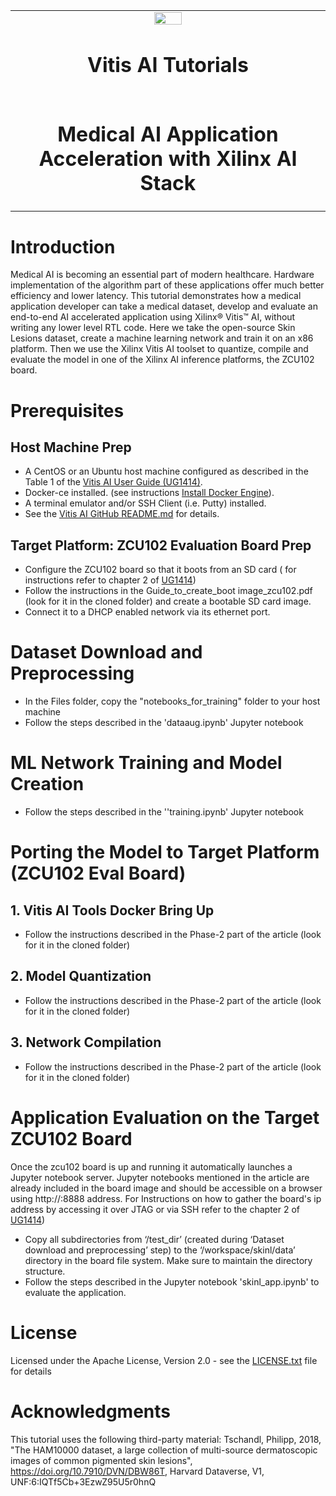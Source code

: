 <table>
 <tr>
   <td align="center"><img src="https://www.xilinx.com/content/dam/xilinx/imgs/press/media-kits/corporate/xilinx-logo.png" width="30%"/><h1>Vitis AI Tutorials</h1>
   </td>
 </tr>
 <tr>
 <td align="center"><h1>Medical AI Application Acceleration with Xilinx AI Stack</h1>
 </td>
 </tr>
</table>

# Introduction
Medical AI is becoming an essential part of modern healthcare. Hardware implementation of the algorithm part of these applications offer much better efficiency and lower latency. This tutorial demonstrates how a medical application developer can take a medical dataset, develop and evaluate an end-to-end AI accelerated application using Xilinx&reg; Vitis&trade; AI, without writing any lower level RTL code.
Here we take the open-source Skin Lesions dataset, create a machine learning network and train it on an x86 platform. Then we use the Xilinx Vitis AI toolset to quantize, compile and evaluate the model in one of the Xilinx AI inference platforms, the ZCU102 board.

# Prerequisites
## Host Machine Prep
+ A CentOS or an Ubuntu host machine configured as described in the Table 1 of the <a href="https://www.xilinx.com/support/documentation/sw_manuals/vitis_ai/1_0/ug1414-vitis-ai.pdf">Vitis AI User Guide (UG1414)</a>.
+ Docker-ce installed. (see instructions <a href="https://docs.docker.com/engine/install/">Install Docker Engine</a>).
+ A terminal emulator and/or SSH Client (i.e. Putty) installed.
+ See the <a href="https://github.com/Xilinx/Vitis-AI">Vitis AI GitHub README.md</a> for details.

## Target Platform: ZCU102 Evaluation Board Prep
+ Configure the ZCU102 board so that it boots from an SD card ( for instructions refer to chapter 2 of <a href="https://www.xilinx.com/support/documentation/sw_manuals/vitis_ai/1_0/ug1414-vitis-ai.pdf">UG1414</a>)
+ Follow the instructions in the Guide_to_create_boot image_zcu102.pdf (look for it in the cloned folder)
and create a bootable SD card image.
+ Connect it to a DHCP enabled network via its ethernet port.

# Dataset Download and Preprocessing
+ In the Files folder, copy the "notebooks_for_training" folder to your host machine
+ Follow the steps described in the 'dataaug.ipynb' Jupyter notebook

# ML Network Training and Model Creation
+ Follow the steps described in the ''training.ipynb' Jupyter notebook

# Porting the Model to Target Platform (ZCU102 Eval Board)
## 1. Vitis AI Tools Docker Bring Up
+ Follow the instructions described in the Phase-2 part of the article (look for it in the cloned folder)
## 2. Model Quantization
+ Follow the instructions described in the Phase-2 part of the article (look for it in the cloned folder)
## 3. Network Compilation
+ Follow the instructions described in the Phase-2 part of the article (look for it in the cloned folder)

# Application Evaluation on the Target ZCU102 Board
Once the zcu102 board is up and running it automatically launches a Jupyter notebook server. Jupyter notebooks mentioned in the article are already included in the board image and should be accessible on a browser using http://<board-ip>:8888 address. For Instructions on how to gather the board's ip address by accessing it over JTAG or via SSH refer to the chapter 2 of <a href="https://www.xilinx.com/support/documentation/sw_manuals/vitis_ai/1_0/ug1414-vitis-ai.pdf">UG1414</a>)
+ Copy all subdirectories from ‘/test_dir’ (created during ‘Dataset download and preprocessing’ step) to the ‘/workspace/skinl/data’ directory in the board file system. Make sure to maintain the directory structure.
+ Follow the steps described in the Jupyter notebook 'skinl_app.ipynb' to evaluate the application.

# License

Licensed under the Apache License, Version 2.0 - see the [LICENSE.txt](files/LICENSE.txt) file for details

# Acknowledgments
This tutorial uses the following third-party material:
Tschandl, Philipp, 2018, "The HAM10000 dataset, a large collection of multi-source dermatoscopic images of common pigmented skin lesions", https://doi.org/10.7910/DVN/DBW86T, Harvard Dataverse, V1, UNF:6:IQTf5Cb+3EzwZ95U5r0hnQ
